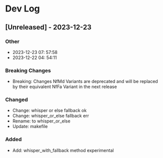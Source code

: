 # Dev Log
## [Unreleased] - 2023-12-23

### Other
- 2023-12-23 07: 57:58
- 2023-12-22 04: 54:11

### Breaking Changes
- Breaking: Changes NfMd Variants are deprecated and will be replaced by their equivalent NfFa Variant in the next release

### Changed
- Change: whisper or else fallback ok
- Change: whisper_or_else fallback err
- Rename: to whisper_or_else
- Update: makefile

### Added
- Add: whisper_with_fallback method experimental


